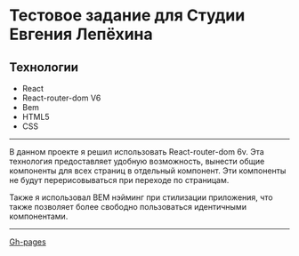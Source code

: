 # Тестовое задание для Студии Евгения Лепёхина

## Технологии
* React
* React-router-dom V6
* Bem
* HTML5
* CSS

___

В данном проекте я решил использовать React-router-dom 6v. Эта технология предоставляет удобную возможность, вынести общие компоненты для всех страниц в отдельный компонент. Эти компоненты не будут перерисовываться при переходе по страницам.

Также я использовал BEM нэйминг при стилизации приложения, что также позволяет более свободно пользоваться идентичными компонентами.

___  

[Gh-pages](https://dardog.github.io/test-studio-EL/)
